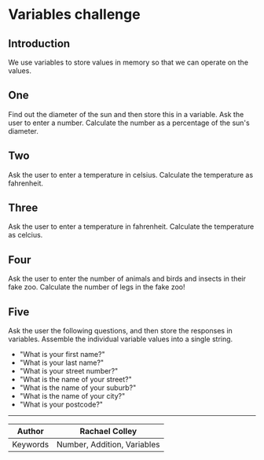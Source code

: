 # Variables challenge

## Introduction

We use variables to store values in memory so that we can operate on the values.

## One

Find out the diameter of the sun and then store this in a variable. Ask the user to enter a number. Calculate the number as a percentage of the sun's diameter.

## Two

Ask the user to enter a temperature in celsius. Calculate the temperature as fahrenheit.

## Three

Ask the user to enter a temperature in fahrenheit. Calculate the temperature as celcius.

## Four

Ask the user to enter the number of animals and birds and insects in their fake zoo. Calculate the number of legs in the fake zoo!

## Five

Ask the user the following questions, and then store the responses in variables. Assemble the individual variable values into a single string.
* "What is your first name?"
* "What is your last name?"
* "What is your street number?"
* "What is the name of your street?"
* "What is the name of your suburb?"
* "What is the name of your city?"
* "What is your postcode?"


---
Author | Rachael Colley
--- | ---
Keywords | Number, Addition, Variables
